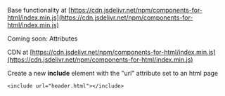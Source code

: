 Base functionality at [https://cdn.jsdelivr.net/npm/components-for-html/index.min.js](https://cdn.jsdelivr.net/npm/components-for-html/index.min.js)

Coming soon: Attributes

CDN at [https://cdn.jsdelivr.net/npm/components-for-html/index.min.js](https://cdn.jsdelivr.net/npm/components-for-html/index.min.js)

Create a new **include** element with the "url" attribute set to an html page

```
<include url="header.html"></include>
```
